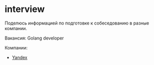 # interview

Поделюсь информацией по подготовке к собеседованию в разные компании.

Вакансия: Golang developer

Компании:
*  [Yandex](yadnex/README.md)

